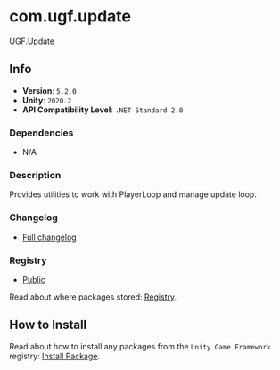 # com.ugf.update

UGF.Update

## Info

- **Version**: `5.2.0`
- **Unity**: `2020.2`
- **API Compatibility Level**: `.NET Standard 2.0`

### Dependencies

- N/A


### Description

Provides utilities to work with PlayerLoop and manage update loop.

### Changelog

- [Full changelog](changelog.md)

### Registry

- [Public](https://bintray.com/unity-game-framework/public)

Read about where packages stored: [Registry](https://github.com/unity-game-framework/organization/blob/master/docs/registry.md).

## How to Install

Read about how to install any packages from the `Unity Game Framework` registry: [Install Package](https://github.com/unity-game-framework/organization/blob/master/docs/install-packages.md).
